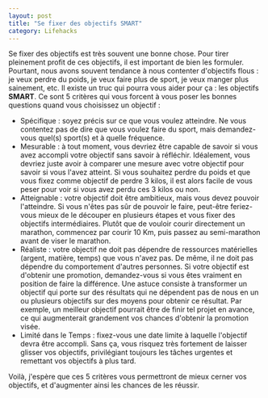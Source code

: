 ```yaml
---
layout: post
title: "Se fixer des objectifs SMART"
category: Lifehacks
---
```

Se fixer des objectifs est très souvent une bonne chose. Pour tirer pleinement profit de ces objectifs, il est important de bien les formuler. Pourtant, nous avons souvent tendance à nous contenter d'objectifs flous : je veux perdre du poids, je veux faire plus de sport, je veux manger plus sainement, etc. Il existe un truc qui pourra vous aider pour ça : les objectifs **SMART**. Ce sont 5 critères qui vous forcent à vous poser les bonnes questions quand vous choisissez un objectif :

* Spécifique : soyez précis sur ce que vous voulez atteindre. Ne vous contentez pas de dire que vous voulez faire du sport, mais demandez-vous quel(s) sport(s) et à quelle fréquence.
* Mesurable : à tout moment, vous devriez être capable de savoir si vous avez accompli votre objectif sans savoir à réfléchir. Idéalement, vous devriez juste avoir à comparer une mesure avec votre objectif pour savoir si vous l'avez atteint. Si vous souhaitez perdre du poids et que vous fixez comme objectif de perdre 3 kilos, il est alors facile de vous peser pour voir si vous avez perdu ces 3 kilos ou non.
* Atteignable : votre objectif doit être ambitieux, mais vous devez pouvoir l'atteindre. Si vous n'êtes pas sûr de pouvoir le faire, peut-être feriez-vous mieux de le découper en plusieurs étapes et vous fixer des objectifs intermédiaires. Plutôt que de vouloir courir directement un marathon, commencez par courir 10 Km, puis passez au semi-marathon avant de viser le marathon.
* Réaliste : votre objectif ne doit pas dépendre de ressources matérielles (argent, matière, temps) que vous n'avez pas. De même, il ne doit pas dépendre du comportement d'autres personnes. Si votre objectif est d'obtenir une promotion, demandez-vous si vous êtes vraiment en position de faire la différence. Une astuce consiste à transformer un objectif qui porte sur des résultats qui ne dépendent pas de nous en un ou plusieurs objectifs sur des moyens pour obtenir ce résultat. Par exemple, un meilleur objectif pourrait être de finir tel projet en avance, ce qui augmenterait grandement vos chances d'obtenir la promotion visée.
* Limité dans le Temps : fixez-vous une date limite à laquelle l'objectif devra être accompli. Sans ça, vous risquez très fortement de laisser glisser vos objectifs, privilégiant toujours les tâches urgentes et remettant vos objectifs à plus tard.

Voilà, j'espère que ces 5 critères vous permettront de mieux cerner vos objectifs, et d'augmenter ainsi les chances de les réussir.

